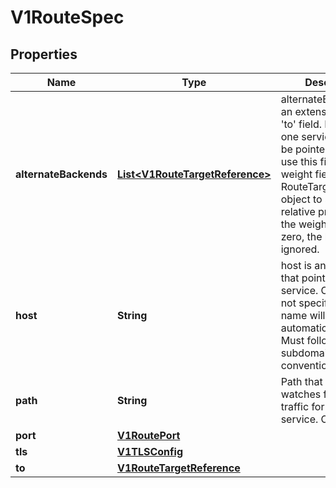 
# V1RouteSpec

## Properties
Name | Type | Description | Notes
------------ | ------------- | ------------- | -------------
**alternateBackends** | [**List&lt;V1RouteTargetReference&gt;**](V1RouteTargetReference.md) | alternateBackends is an extension of the &#39;to&#39; field. If more than one service needs to be pointed to, then use this field. Use the weight field in RouteTargetReference object to specify relative preference. If the weight field is zero, the backend is ignored. |  [optional]
**host** | **String** | host is an alias/DNS that points to the service. Optional. If not specified a route name will typically be automatically chosen. Must follow DNS952 subdomain conventions. | 
**path** | **String** | Path that the router watches for, to route traffic for to the service. Optional |  [optional]
**port** | [**V1RoutePort**](V1RoutePort.md) |  |  [optional]
**tls** | [**V1TLSConfig**](V1TLSConfig.md) |  |  [optional]
**to** | [**V1RouteTargetReference**](V1RouteTargetReference.md) |  | 



